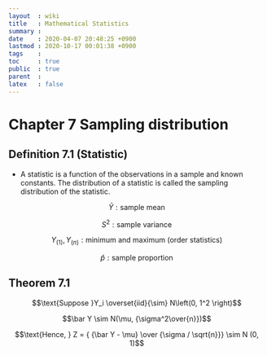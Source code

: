 ```yaml
---
layout  : wiki
title   : Mathematical Statistics
summary : 
date    : 2020-04-07 20:48:25 +0900
lastmod : 2020-10-17 00:01:38 +0900
tags    : 
toc     : true
public  : true
parent  : 
latex   : false
---
```


# Chapter 7 Sampling distribution

## Definition 7.1 (Statistic)

- A statistic is a function of the observations in a sample and known constants. The distribution of a statistic is called the sampling distribution of the statistic.

$$\bar Y: \text{sample mean}$$

$$S^2 : \text{sample variance}$$

$$Y_{(1)}, Y_{(n)} : \text{minimum and maximum (order statistics)}$$

$$\hat p : \text{sample proportion}$$

## Theorem 7.1

$$\text{Suppose }Y_i \overset{iid}{\sim} N\left(0, 1^2 \right)$$

$$\bar Y \sim N(\mu, {\sigma^2\over{n}})$$

$$\text{Hence, } Z = { {\bar Y - \mu} \over {\sigma / \sqrt{n}}} \sim N (0, 1)$$
